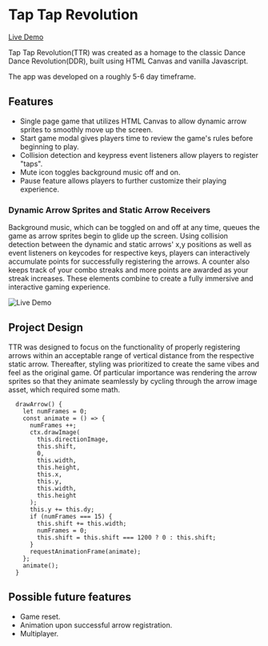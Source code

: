# Tap Tap Revolution

[Live Demo](https://eractus.github.io/tapTapRevolution/)

Tap Tap Revolution(TTR) was created as a homage to the classic Dance Dance Revolution(DDR), built using HTML Canvas and vanilla Javascript.

The app was developed on a roughly 5-6 day timeframe.

## Features
<ul>
  <li>Single page game that utilizes HTML Canvas to allow dynamic arrow sprites to smoothly move up the screen.</li>
  <li>Start game modal gives players time to review the game's rules before beginning to play.</li>
  <li>Collision detection and keypress event listeners allow players to register "taps".</li>
  <li>Mute icon toggles background music off and on.</li>
  <li>Pause feature allows players to further customize their playing experience.</li>
</ul>

### Dynamic Arrow Sprites and Static Arrow Receivers

Background music, which can be toggled on and off at any time, queues the game as arrow sprites begin to glide up the screen. Using collision detection between the dynamic and static arrows' x,y positions as well as event listeners on keycodes for respective keys, players can interactively accumulate points for successfully registering the arrows. A counter also keeps track of your combo streaks and more points are awarded as your streak increases. These elements combine to create a fully immersive and interactive gaming experience.

![Live Demo](https://github.com/Eractus/tapTapRevolution/blob/master/assets/gameplay.gif)

## Project Design

TTR was designed to focus on the functionality of properly registering arrows within an acceptable range of vertical distance from the respective static arrow. Thereafter, styling was prioritized to create the same vibes and feel as the original game. Of particular importance was rendering the arrow sprites so that they animate seamlessly by cycling through the arrow image asset, which required some math.

```
  drawArrow() {
    let numFrames = 0;
    const animate = () => {
      numFrames ++;
      ctx.drawImage(
        this.directionImage,
        this.shift,
        0,
        this.width,
        this.height,
        this.x,
        this.y,
        this.width,
        this.height
      );
      this.y += this.dy;
      if (numFrames === 15) {
        this.shift += this.width;
        numFrames = 0;
        this.shift = this.shift === 1200 ? 0 : this.shift;
      }
      requestAnimationFrame(animate);
    };
    animate();
  }
```


## Possible future features

<ul>
  <li>Game reset.</li>
  <li>Animation upon successful arrow registration.</li>
  <li>Multiplayer.</li>
</ul>
